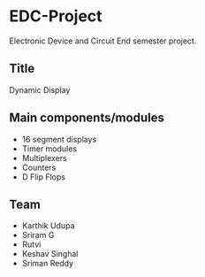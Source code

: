 # EDC-Project
Electronic Device and Circuit End semester project. 

## Title 
Dynamic Display

## Main components/modules
- 16 segment displays
- Timer modules
- Multiplexers
- Counters
- D Flip Flops

## Team
- Karthik Udupa
- Sriram G
- Rutvi
- Keshav Singhal
- Sriman Reddy
